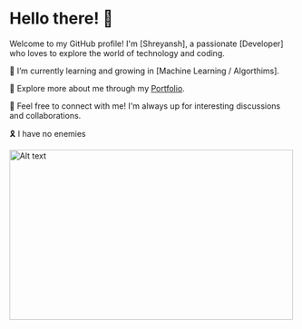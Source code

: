 # Hello there! 👋

Welcome to my GitHub profile! I'm [Shreyansh], a passionate [Developer] who loves to explore the world of technology and coding.

🌱 I’m currently learning and growing in [Machine Learning / Algorthims].

🍜 Explore more about me through my [Portfolio](https://kiritoind-dev.vercel.app).

🚀 Feel free to connect with me! I'm always up for interesting discussions and collaborations.

🎗️ I have no enemies

<img src="https://images-wixmp-ed30a86b8c4ca887773594c2.wixmp.com/f/123bac83-92c8-4690-b339-725fbbed85c4/dg3gce9-7085147f-286d-4bd0-a682-7440371d0ce2.png/v1/fill/w_1192,h_670,q_70,strp/i_have_no_enemies___thorfinn___vinland_manga_3d_by_synedae_dg3gce9-pre.jpg?token=eyJ0eXAiOiJKV1QiLCJhbGciOiJIUzI1NiJ9.eyJzdWIiOiJ1cm46YXBwOjdlMGQxODg5ODIyNjQzNzNhNWYwZDQxNWVhMGQyNmUwIiwiaXNzIjoidXJuOmFwcDo3ZTBkMTg4OTgyMjY0MzczYTVmMGQ0MTVlYTBkMjZlMCIsIm9iaiI6W1t7ImhlaWdodCI6Ijw9NzIwIiwicGF0aCI6IlwvZlwvMTIzYmFjODMtOTJjOC00NjkwLWIzMzktNzI1ZmJiZWQ4NWM0XC9kZzNnY2U5LTcwODUxNDdmLTI4NmQtNGJkMC1hNjgyLTc0NDAzNzFkMGNlMi5wbmciLCJ3aWR0aCI6Ijw9MTI4MCJ9XV0sImF1ZCI6WyJ1cm46c2VydmljZTppbWFnZS5vcGVyYXRpb25zIl19.fpRok3kyA2X194CxNUR0eXOW4UOcjGrsxELBBheok88" alt="Alt text" width="500" height="300">

